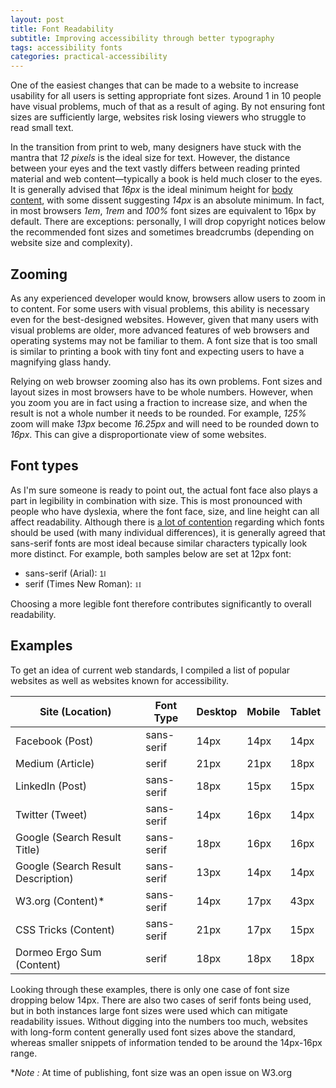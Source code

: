 ```yaml
---
layout: post
title: Font Readability
subtitle: Improving accessibility through better typography
tags: accessibility fonts
categories: practical-accessibility
---
```


One of the easiest changes that can be made to a website to increase usability for all users is setting appropriate font sizes. Around 1 in 10 people have visual problems, much of that as a result of aging. By not ensuring font sizes are sufficiently large, websites risk losing viewers who struggle to read small text.

In the transition from print to web, many designers have stuck with the mantra that *12 pixels* is the ideal size for text. However, the distance between your eyes and the text vastly differs between reading printed material and web content—typically a book is held much closer to the eyes. It is generally advised that *16px* is the ideal minimum height for [body content](https://developers.google.com/speed/docs/insights/UseLegibleFontSizes), with some dissent suggesting *14px* is an absolute minimum. In fact, in most browsers *1em*, *1rem* and *100%* font sizes are equivalent to 16px by default. There are exceptions: personally, I will drop copyright notices below the recommended font sizes and sometimes breadcrumbs (depending on website size and complexity).

## Zooming
As any experienced developer would know, browsers allow users to zoom in to content. For some users with visual problems, this ability is necessary even for the best-designed websites. However, given that many users with visual problems are older, more advanced features of web browsers and operating systems may not be familiar to them. A font size that is too small is similar to printing a book with tiny font and expecting users to have a magnifying glass handy.

Relying on web browser zooming also has its own problems. Font sizes and layout sizes in most browsers have to be whole numbers. However, when you zoom you are in fact using a fraction to increase size, and when the result is not a whole number it needs to be rounded. For example, *125%* zoom will make *13px* become *16.25px* and will need to be rounded down to *16px*. This can give a disproportionate view of some websites.

## Font types
As I'm sure someone is ready to point out, the actual font face also plays a part in legibility in combination with size. This is most pronounced with people who have dyslexia, where the font face, size, and line height can all affect readability. Although there is [a lot of contention](https://bdatech.org/what-technology/typefaces-for-dyslexia/) regarding which fonts should be used (with many individual differences), it is generally agreed that sans-serif fonts are most ideal because similar characters typically look more distinct. For example, both samples below are set at 12px font:

* sans-serif (Arial): <span style="font-family:'arial'; font-size:12px;">1I</span>
* serif (Times New Roman): <span style="font-family:'Times New Roman'; font-size:12px;">1I</span>

Choosing a more legible font therefore contributes significantly to overall readability.

## Examples
To get an idea of current web standards, I compiled a list of popular websites as well as websites known for accessibility.

| Site (Location) | Font Type | Desktop | Mobile | Tablet |
|---|---|---|---|---|
| Facebook (Post) | sans-serif | 14px | 14px | 14px |
| Medium (Article) | serif | 21px | 21px | 18px |
| LinkedIn (Post) | sans-serif | 18px | 15px | 15px |
| Twitter (Tweet) | sans-serif | 14px | 16px | 14px |
| Google (Search Result Title) | sans-serif | 18px | 16px | 16px |
| Google (Search Result Description) | sans-serif | 13px | 14px | 14px |
| W3.org (Content)* | sans-serif | 14px | 17px | 43px |
| CSS Tricks (Content) | sans-serif | 21px | 17px | 15px |
| Dormeo Ergo Sum (Content) | serif | 18px | 18px | 18px |

Looking through these examples, there is only one case of font size dropping below 14px. There are also two cases of serif fonts being used, but in both instances large font sizes were used which can mitigate readability issues. Without digging into the numbers too much, websites with long-form content generally used font sizes above the standard, whereas smaller snippets of information tended to be around the 14px-16px range.

**Note *:** At time of publishing, font size was an open issue on W3.org

